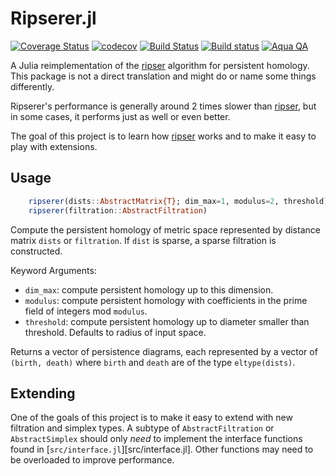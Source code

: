 # Ripserer.jl

[![Coverage Status](https://coveralls.io/repos/github/mtsch/Ripserer.jl/badge.svg?branch=master)](https://coveralls.io/github/mtsch/Ripserer.jl?branch=master)
[![codecov](https://codecov.io/gh/mtsch/Ripserer.jl/branch/master/graph/badge.svg)](https://codecov.io/gh/mtsch/Ripserer.jl)
[![Build Status](https://travis-ci.org/mtsch/Ripserer.jl.svg?branch=master)](https://travis-ci.org/mtsch/Ripserer.jl)
[![Build status](https://ci.appveyor.com/api/projects/status/cc709npw3lp76yc8?svg=true)](https://ci.appveyor.com/project/mtsch/ripserer-jl)
[![Aqua QA](https://img.shields.io/badge/Aqua.jl-%F0%9F%8C%A2-aqua.svg)](https://github.com/tkf/Aqua.jl)

A Julia reimplementation of the [ripser](https://github.com/Ripser/ripser) algorithm for
persistent homology. This package is not a direct translation and might do or name some
things differently.

Ripserer's performance is generally around 2 times slower than
[ripser](https://github.com/Ripser/ripser), but in some cases, it performs just as well or
even better.

The goal of this project is to learn how [ripser](https://github.com/Ripser/ripser) works
and to make it easy to play with extensions.

## Usage

```julia
    ripserer(dists::AbstractMatrix{T}; dim_max=1, modulus=2, threshold)
    ripserer(filtration::AbstractFiltration)
```

Compute the persistent homology of metric space represented by distance matrix `dists` or
`filtration`. If `dist` is sparse, a sparse filtration is constructed.

Keyword Arguments:

* `dim_max`: compute persistent homology up to this dimension.
* `modulus`: compute persistent homology with coefficients in the prime field of integers
             mod `modulus`.
* `threshold`: compute persistent homology up to diameter smaller than threshold.
               Defaults to radius of input space.

Returns a vector of persistence diagrams, each represented by a vector of `(birth, death)`
where `birth` and `death` are of the type `eltype(dists)`.

## Extending

One of the goals of this project is to make it easy to extend with new filtration and
simplex types. A subtype of `AbstractFiltration` or `AbstractSimplex` should only _need_ to
implement the interface functions found in [`src/interface.jl`][src/interface.jl]. Other
functions may need to be overloaded to improve performance.

